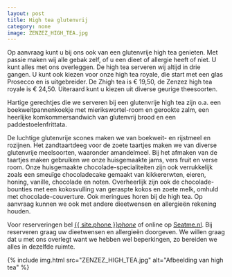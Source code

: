 ```yaml
---
layout: post
title: High tea glutenvrij
category: none
image: ZENZEZ_HIGH_TEA.jpg
---
```


Op aanvraag kunt u bij ons ook van een glutenvrije high tea genieten.
Met passie maken wij alle gebak zelf, of u een dieet of allergie heeft of niet.
U kunt alles met ons overleggen. De high tea serveren wij altijd in drie gangen.
U kunt ook kiezen voor onze high tea royale, die start met een glas Prosecco en is
uitgebreider. De Zhigh tea is € 19,50, de Zenzez high tea royale is
€ 24,50. Uiteraard kunt u kiezen uit diverse geurige theesoorten.


Hartige gerechtjes die we serveren bij een glutenvrije high tea zijn o.a. een
boekweitpannenkoekje met mierikswortel-room en gerookte zalm, een heerlijke
komkommersandwich van glutenvrij brood en een paddestoelenfrittata.


De luchtige
glutenvrije scones maken we van boekweit- en rijstmeel en rozijnen. Het
zandtaartdeeg voor de zoete taartjes maken we van diverse glutenvrije
meelsoorten, waaronder amandelmeel.  Bij het afmaken van de taartjes maken
gebruiken we onze huisgemaakte jams, vers fruit en verse room.  Onze huisgemaakte 
chocolade-specialiteiten zijn ook verrukkelijk zoals een smeuïge chocoladecake
gemaakt van kikkererwten, eieren, honing, vanille, chocolade en noten.
Overheerlijk zijn ook de chocolade-bounties met een kokosvulling van geraspte
kokos en zoete melk, omhuld met chocolade-couverture. Ook meringues horen bij
de high tea. Op aanvraag kunnen we ook met andere dieetwensen en allergieën
rekening houden.

Voor reserveringen bel <a href="tel:{{ site.phone }}">{{ site.phone }}</a><a href="tel:{{ site.phone }}"><i class="w3-margin-left material-icons">phone</i></a> of online op <a  href="{{ site.baseurl }}/Reserveren/index.html" target="_ blank">Seatme.nl</a>.
Bij reserveren graag uw dieetwensen en allergieën doorgeven. We willen graag dat
u met ons overlegt want we hebben wel beperkingen, zo bereiden we alles in dezelfde ruimte.

{% include img.html src="ZENZEZ_HIGH_TEA.jpg" alt="Afbeelding van high tea" %}
